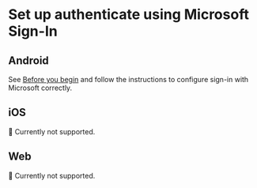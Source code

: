 # Set up authenticate using Microsoft Sign-In

## Android

See [Before you begin](https://firebase.google.com/docs/auth/android/microsoft-oauth#before_you_begin) and follow the instructions to configure sign-in with Microsoft correctly.

## iOS

🚧 Currently not supported.

## Web

🚧 Currently not supported.

